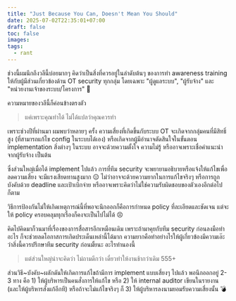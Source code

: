 ```yaml
---
title: "Just Because You Can, Doesn't Mean You Should"
date: 2025-07-02T22:35:01+07:00
draft: false
toc: false
images:
tags:
  - rant
---
```


ช่วงนี้ผมนึกถึงวลีนี้บ่อยมากๆ คิดว่าเป็นสิ่งที่ควรอยู่ในลำดับต้นๆ ของการทำ awareness training ให้กับผู้มีส่วนเกี่ยวข้องด้าน OT security ทุกกลุ่ม โดยเฉพาะ "ผู้ดูแลระบบ", "ผู้รับจ้าง" และ "หน่วยงานเจ้าของระบบ/โครงการ" 🤣

ความหมายของวลีนี้ก็ค่อนข้างตรงตัว

> แค่เพราะคุณทำได้ ไม่ได้แปลว่าคุณควรทำ

เพราะช่วงปีที่ผ่านมา ผมพบว่าหลายๆ ครั้ง ความเสี่ยงที่เกิดขึ้นกับระบบ OT จะเกิดจากกลุ่มคนที่มีสิทธิ์สูง (ที่สามารถแก้ไข config ในระบบได้เอง) หรือเกิดจากผู้มีอำนาจตัดสินใจในขั้นตอน implementation สิ่งต่างๆ ในระบบ อาจจะด้วยความตั้งใจ ความไม่รู้ หรืออาจเพราะเชื่อคำแนะนำจากผู้รับจ้าง เป็นต้น

ซึ่งส่วนใหญ่เมื่อได้ implement ไปแล้ว การที่ทีม security จะพยายามอธิบายหรือแจ้งให้แก้ไขเพื่อลดความเสี่ยง จะมีแรงเสียดทานสูงมาก 😑 ไม่ว่าอาจจะด้วยความยากในการแก้ไขจริงๆ หรือการถูกบังคับด้วย deadline และเป้าเบิกจ่าย หรืออาจเพราะคิดว่าไม่ใช่ความรับผิดชอบของตัวเองอีกต่อไปก็ตาม

วิธีการป้องกันไม่ให้เกิดเหตุการณ์นี้ที่พอจะนึกออกก็คือการกำหนด policy ที่ละเอียดและชัดเจน แต่จะให้ policy ครอบคลุมทุกเรื่องก็คงจะเป็นไปไม่ได้ 😣

คิดไปคิดมาก็วนมาที่เรื่องของการสื่อสารอีกเหมือนเดิม เพราะถ้ามาคุยกับทีม security ก่อนลงมือทำอะไร ก็จะช่วยลดโอกาสการเกิดประเด็นเหล่านี้ได้มาก ความยากคือทำอย่างไรให้ผู้เกี่ยวข้องมีความเอ๊ะ ว่าสิ่งนี้ควรปรึกษาทีม security ก่อนมั้ยนะ อะไรทำนองนี้

> แต่ส่วนใหญ่น่าจะคิดว่า ไม่ถามดีกว่า เดี๋ยวทำให้งานช้ากว่าเดิม 555+

ส่วนวิธี~บังคับ~ผลักดันให้เกิดการแก้ไขถ้ามีการ implement แบบเสี่ยงๆ ไปแล้ว พอนึกออกอยู่ 2-3 ทาง คือ 1) ให้ผู้บริหารเป็นคนสั่งการให้แก้ไข หรือ 2) ให้ internal auditor เขียนในรายงาน (และให้ผู้บริหารสั่งแก้อีกที) หรือถ้าจะไม่แก้ไขจริงๆ ก็ 3) ให้ผู้บริหารลงนามยอมรับความเสี่ยงนั้น 💣